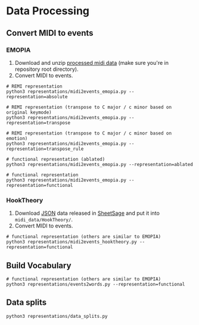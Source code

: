 # Data Processing

## Convert MIDI to events

### EMOPIA
1. Download and unzip [processed midi data](https://drive.google.com/file/d/1j76WMK7jjORWeRBGRM8zTd6H1Iand6CZ/view?usp=sharing) (make sure you're in repository root directory).
2. Convert MIDI to events.
```angular2html
# REMI representation
python3 representations/midi2events_emopia.py --representation=absolute

# REMI representation (transpose to C major / c minor based on original keymode)
python3 representations/midi2events_emopia.py --representation=transpose

# REMI representation (transpose to C major / c minor based on emotion)
python3 representations/midi2events_emopia.py --representation=transpose_rule

# functional representation (ablated)
python3 representations/midi2events_emopia.py --representation=ablated

# functional representation
python3 representations/midi2events_emopia.py --representation=functional
```

### HookTheory

1. Download [JSON](https://sheetsage.s3.amazonaws.com/hooktheory/Hooktheory.json.gz) data released in [SheetSage](https://github.com/chrisdonahue/sheetsage) and put it into `midi_data/HookTheory/`.
2. Convert MIDI to events.
```angular2html
# functional representation (others are similar to EMOPIA)
python3 representations/midi2events_hooktheory.py --representation=functional
```

## Build Vocabulary
```angular2html
# functional representation (others are similar to EMOPIA)
python3 representations/events2words.py --representation=functional
```

## Data splits
```angular2html
python3 representations/data_splits.py
```
